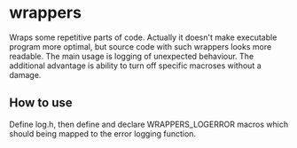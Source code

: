 # wrappers
Wraps some repetitive parts of code. Actually it doesn't make executable program
more optimal, but source code with such wrappers looks more readable.
The main usage is logging of unexpected behaviour.
The additional advantage is ability to turn off specific macroses without a damage. 


## How to use
Define log.h, then define and declare WRAPPERS\_LOGERROR macros which should being 
mapped to the error logging function. 
